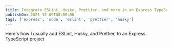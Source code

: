 ```yaml
---
title: Integrate ESLint, Husky, Prettier, and more in an Express TypeScript Project
publishOn: 2021-12-09T00:00:00
tags: ['express', 'node', 'eslint', 'prettier', 'husky']
---
```


Here's how I usually add ESLint, Husky, and Prettier, to an Express TypeScript project

<!--more-->
